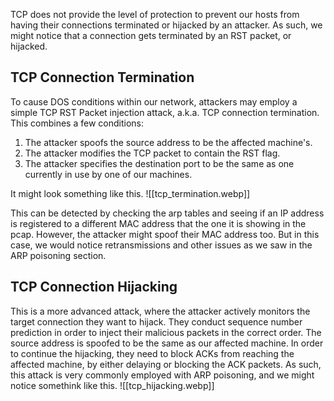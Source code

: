 TCP does not provide the level of protection to prevent our hosts from having their connections terminated or hijacked by an attacker. As such, we might notice that a connection gets terminated by an RST packet, or hijacked.

## TCP Connection Termination

To cause DOS conditions within our network, attackers may employ a simple TCP RST Packet injection attack, a.k.a. TCP connection termination.
This combines a few conditions:
1. The attacker spoofs the source address to be the affected machine's.
2. The attacker modifies the TCP packet to contain the RST flag.
3. The attacker specifies the destination port to be the same as one currently in use by one of our machines.

It might look something like this.
![[tcp_termination.webp]]

This can be detected by checking the arp tables and seeing if an IP address is registered to a different MAC address that the one it is showing in the pcap. However, the attacker might spoof their MAC address too. But in this case, we would notice retransmissions and other issues as we saw in the ARP poisoning section.

## TCP Connection Hijacking

This is a more advanced attack, where the attacker actively monitors the target connection they want to hijack.
They conduct sequence number prediction in order to inject their malicious packets in the correct order. The source address is spoofed to be the same as our affected machine.
In order to continue the hijacking, they need to block ACKs from reaching the affected machine, by either delaying or blocking the ACK packets. As such, this attack is very commonly employed with ARP poisoning, and we might notice somethink like this.
![[tcp_hijacking.webp]]
